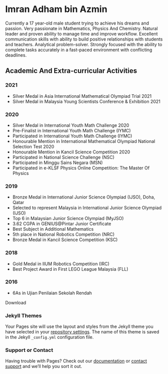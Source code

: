 # Imran Adham bin Azmin

Currently a 17 year-old male student trying to achieve his dreams and passion. Very passionate in Mathematics, Physics And Chemistry. Natural leader and proven ability to manage time and improve workflow. Excellent communication skills with ability to build positive relationships with students and teachers. Analytical problem-solver. Strongly focused with the ability to complete tasks accurately in a fast-paced environment with conflicting deadlines.

## Academic And Extra-curricular Activities

### 2021
* Silver Medal in Asia International Mathematical Olympiad Trial 2021
* Silver Medal in Malaysia Young Scientists Conference & Exhibition 2021

### 2020
* Silver Medal in International Youth Math Challenge 2020
 * Pre-Finalist in International Youth Math Challenge (IYMC)
 * Participated in International Youth Math Challenge (IYMC)
* Honourable Mention in International Mathematical Olympiad National Selection Test 2020
* Honourable Mention in Kancil Science Competition 2020
* Participated in National Science Challenge (NSC)
* Participated in Minggu Sains Negara (MSN)
* Participated in e-KLSF Physics Online Competition: The Master Of Physics

### 2019
* Bronze Medal in International Junior Science Olympiad (IJSO), Doha, Qatar
 * Selected to represent Malaysia in International Junior Science Olympiad (IJSO)
* Top 6 in Malaysian Junior Science Olympiad (MyJSO)
* 3.62 CGPA in GENIUS@Pintar Junior Certificate
* Best Subject in Additional Mathematics
*  5th place in National Robotics Competition (NRC)
*  Bronze Medal in Kancil Science Competition (KSC)

### 2018

* Gold Medal in IIUM Robotics Competition (IRC)
* Best Project Award in First LEGO League Malaysia (FLL)

### 2016
* 6As in Ujian Penilaian Sekolah Rendah

<!-- Place this tag where you want the button to render. -->
<github-button href="https://github.com/ntkme/github-buttons/archive/HEAD.zip" data-color-scheme="no-preference: dark; light: light; dark: dark;" data-icon="octicon-download" data-size="large" aria-label="Download ntkme/github-buttons on GitHub">Download</github-button>

### Jekyll Themes

Your Pages site will use the layout and styles from the Jekyll theme you have selected in your [repository settings](https://github.com/ImranAdham/imranadham/settings/pages). The name of this theme is saved in the Jekyll `_config.yml` configuration file.

### Support or Contact

Having trouble with Pages? Check out our [documentation](https://docs.github.com/categories/github-pages-basics/) or [contact support](https://support.github.com/contact) and we’ll help you sort it out.
